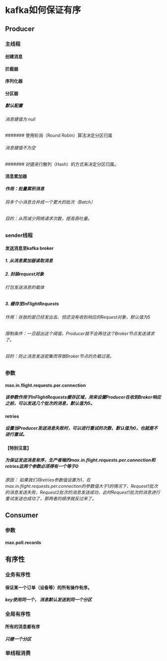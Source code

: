 # kafka如何保证有序

## Producer

### 主线程

#### 创建消息

#### 拦截器

#### 序列化器

#### 分区器

##### 默认配置

###### 消息键值为 null

####### 使用轮询（Round Robin）算法决定分区归属

###### 消息键值不为空

####### 对键进行散列（Hash）的方式来决定分区归属。

#### 消息累加器

##### 作用：批量累积消息 

###### 将多个小消息合并成一个更大的批次（Batch）

###### 目的：从而减少网络请求次数，提高吞吐量。

### sender线程

#### 发送消息至kafka broker

##### 1. 从消息累加器读取消息

##### 2. 封装request对象

###### 打包发送消息的载体

##### 3. 缓存至InFlightRequests

###### 作用：存放的是已经发出去、但还没有收到响应的Request对象，默认值为5

###### 限制条件：一旦超出这个阈值，Producer就不会再往这个Broker节点发送请求了。

###### 目的：防止消息发送密集而导致Broker节点的负载过高。

### 参数

#### max.in.flight.requests.per.connection

##### 该参数作用于InFlightRequests缓存区域，用来设置Producer在收到Broker响应之前，可以发送几个批次的消息，默认值为5。

#### retries

##### 设置当Producer发送消息失败时，可以进行重试的次数，默认值为0，也就是不进行重试。

#### 【特别注意】

##### 为保证发送消息有序，生产者端的max.in.flight.requests.per.connection和retries这两个参数必须得有一个等于0

###### 原因： 如果我们将retries参数值设置为1，在max.in.flight.requests.per.connection的参数值大于1的情况下，Request1批次的消息发送失败，Request2批次的消息发送成功，此时Request1批次的消息进行重试发送也成功了，那两者的顺序就反过来了。

## Consumer

### 参数

#### max.poll.records

## 有序性

### 业务有序性

#### 保证某一个订单（设备等）的所有操作有序。

##### key使用同一个， 消息默认发送到同一个分区

### 全局有序性

#### 所有的消息都有序

##### 只建一个分区

### 单线程消费
